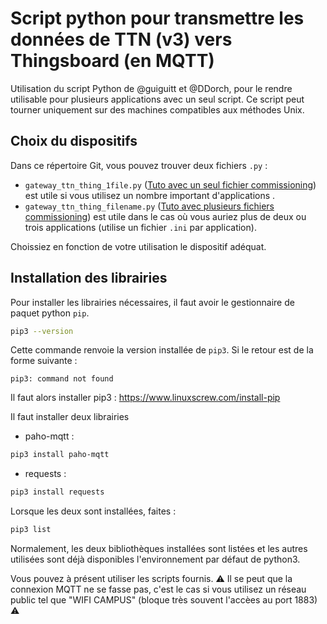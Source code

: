 # Script python pour transmettre les données de TTN (v3) vers Thingsboard (en MQTT)
Utilisation du script Python de @guiguitt et @DDorch, pour le rendre utilisable pour plusieurs applications avec un seul script. Ce script peut tourner uniquement sur des machines compatibles aux méthodes Unix.

## Choix du dispositifs 
Dans ce répertoire Git, vous pouvez trouver deux fichiers `.py` :
- `gateway_ttn_thing_1file.py` (<a href="https://github.com/GauthierBct/gateway-ttn-thingsboard-many-apps/blob/main/1file-by-app/README.md">Tuto avec un seul fichier commissioning</a>) est utile si vous utilisez un nombre important d'applications .
- `gateway_ttn_thing_filename.py` (<a href="https://github.com/GauthierBct/gateway-ttn-thingsboard-many-apps/blob/main/1file/README.md">Tuto avec plusieurs fichiers commissioning</a>) est utile dans le cas où vous auriez plus de deux ou trois applications (utilise un fichier `.ini` par application).

Choissiez en fonction de votre utilisation le dispositif adéquat.

## Installation des librairies
Pour installer les librairies nécessaires, il faut avoir le gestionnaire de paquet python `pip`. 
```bash
pip3 --version
```
Cette commande renvoie la version installée de `pip3`. Si le retour est de la forme suivante :
```
pip3: command not found
```
Il faut alors installer pip3 : https://www.linuxscrew.com/install-pip  

Il faut installer deux librairies 
- paho-mqtt : 
```bash
pip3 install paho-mqtt
```
- requests : 
```bash
pip3 install requests
```
Lorsque les deux sont installées, faites :
```bash
pip3 list
```
Normalement, les deux bibliothèques installées sont listées et les autres utilisées sont déjà disponibles l'environnement par défaut de python3. 

Vous pouvez à présent utiliser les scripts fournis. ⚠️ Il se peut que la connexion MQTT ne se fasse pas, c'est le cas si vous utilisez un réseau public tel que "WIFI CAMPUS" (bloque très souvent l'accèes au port 1883) ⚠️
